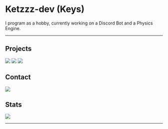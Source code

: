 # Ketzzz-dev (Keys)

I program as a hobby, currently working on a Discord Bot and a Physics Engine.

---

## Projects

[![](https://img.shields.io/badge/Fizix-%23000.svg?style=for-the-badge&logo=rust&logoColor=white)](https://github.com/Ketzzz-dev/fizix)
[![](https://img.shields.io/badge/Fall.js-%233178C6.svg?style=for-the-badge&logo=typescript&logoColor=white)](https://github.com/Ketzzz-dev/Fall.js)
[![](https://img.shields.io/badge/Common_Sense-%235865F2.svg?style=for-the-badge&logo=discord&logoColor=white)](https://github.com/Ketzzz-dev/common-sense)

## Contact
[![](https://img.shields.io/badge/_ketzzz-%235865F2.svg?style=for-the-badge&logo=discord&logoColor=white)](https://discord.com/users/967968296555122688)

## Stats

[![](https://github-readme-stats.vercel.app/api?username=Ketzzz-dev&show_icons=true&bg_color=30363d&title_color=FFFFFF&text_color=FFFFFF&icon_color=4F94EF&hide_border=true&hide=stars)](https://github.com/Ketzzz-dev)

---
